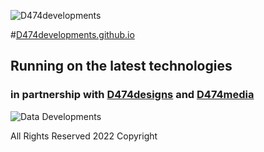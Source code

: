 ![D474developments](https://i.imgur.com/GVc03OA.png)

#[D474developments.github.io](https://D474developments.github.io/)

## Running on the latest technologies

### in partnership with [D474designs](https://D474designs.github.io/) and [D474media](https://D474media.github.io/)

![Data Developments](https://i.imgur.com/vSA2Xl9.png)

All Rights Reserved 2022 Copyright
